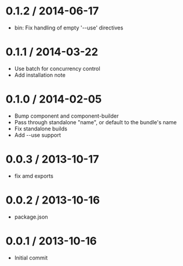 
0.1.2 / 2014-06-17
==================

 * bin: Fix handling of empty '--use' directives

0.1.1 / 2014-03-22
==================

 * Use batch for concurrency control
 * Add installation note

0.1.0 / 2014-02-05 
==================

 * Bump component and component-builder
 * Pass through standalone "name", or default to the bundle's name
 * Fix standalone builds
 * Add --use support

0.0.3 / 2013-10-17
==================

 * fix amd exports

0.0.2 / 2013-10-16
==================

 * package.json

0.0.1 / 2013-10-16
==================

 * Initial commit
